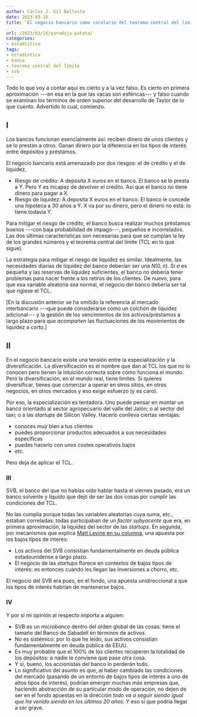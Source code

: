 ```yaml
---
author: Carlos J. Gil Bellosta
date: 2023-03-16
title: 'El negocio bancario como corolario del teorema central del límite (y sí, de paso, sobre SVB)'

url: /2023/03/16/paradoja-patata/
categories:
- estadística
tags:
- estadística
- banca
- teorema central del límite
- svb
---
```


Todo lo que voy a contar aquí es cierto y a la vez falso. Es cierto en primera aproximación ---en esa en la que las vacas son esféricas--- y falso cuando se examinan los términos de orden superior del desarrollo de Taylor de lo que cuento. Advertido lo cual, comienzo.


## I

Los bancos funcionan esencialmente así: reciben dinero de unos clientes y se lo prestan a otros. Ganan dinero por la diferencia en los tipos de interés entre depósitos y préstamos.

El negocio bancario está amenazado por dos riesgos: el de crédito y el de liquidez.

* Riesgo de crédito: A deposita X euros en el banco. El banco se lo presta a Y. Pero Y es incapaz de devolver el crédito. Así que el banco no tiene dinero para pagar a X.
* Riesgo de liquidez: A deposita X euros en el banco. El banco le concede una hipoteca a 30 años a Y. X va por su dinero, pero el dinero no está: lo tiene todavía Y.

Para mitigar el riesgo de crédito, el banco busca realizar muchos préstamos buenos ---con baja probabilidad de impago---, pequeños e incorrelados. Las dos últimas características son necesarias para que se cumplan la ley de los grandes números y el teorema central del límite (TCL en lo que sigue).

La estrategia para mitigar el riesgo de liquidez es similar. Idealmente, las necesidades diarias de liquidez del banco deberían ser una $N(0, \sigma)$. Si $\sigma$ es pequeña y las reservas de liquidez suficientes, el banco no debería tener problemas para hacer frente a los retiros de los clientes. De nuevo, para que esa variable aleatoria sea normal, el negocio del banco debería ser tal que rigiese el TCL.

[En la discusión anterior se ha omitido la referencia al mercado interbancario ---que puede considerarse como un colchón de liquidez adicional--- y la gestión de los vencimientos de los activos/préstamos a largo plazo para que _acompañen_ las fluctuaciones de los movimientos de liquidez a corto.]

## II

En el negocio bancario existe una tensión entre la especialización y la diversificación. La diversificación es el nombre que dan al TCL los que no lo conocen pero tienen la intuición correcta sobre cómo funciona el mundo. Pero la diversificación, en el mundo real, tiene límites. Si quieres diversificar, tienes que comenzar a operar en otros sitios, en otros negocios, en otros mercados y eso exige esfuerzo (y es caro).

Por eso, la especialización es tentadora. Uno puede pensar en montar un banco orientado al sector agropecuario del valle del Jalón; o al sector del taxi; o a las _startups_ de Silicon Valley. Hacerlo conlleva ciertas ventajas:

* conoces muy bien a tus clientes
* puedes proporcionar productos adecuados a sus necesidades específicas
* puedes hacerlo con unos costes operativos bajos
* etc.

Pero deja de aplicar el TCL.

### III

SVB, el banco del que no habías oído hablar hasta el viernes pasado, era un banco solvente y líquido que dejó de ser las dos cosas por cumplir las condiciones del TCL.

No las cumplía porque todas las variables aleatorias cuya suma, etc., estaban correladas: todas participaban de un _factor subyacente_ que era, en primera aproximación, la liquidez del sector de las _startups_. En segunda, por mecanismos que explica
[Matt Levine en su columna](https://www.bloomberg.com/opinion/articles/2023-03-10/startup-bank-had-a-startup-bank-run), una apuesta por los bajos tipos de interés:

* Los activos del SVB consistían fundamentalmente en deuda pública estadounidense a largo plazo.
* El negocio de las _startups_ florece en contextos de bajos tipos de interés: es entonces cuando les llegan las inversiones a chorro, etc.

El negocio del SVB era pues, en el fondo, una apuesta unidireccional a que los tipos de interés habrían de mantenerse bajos.

### IV

Y por si mi opinión al respecto importa a alguien:

* SVB es un _microbanco_ dentro del orden global de las cosas: tiene el tamaño del Banco de Sabadell en términos de activos.
* No es sistémico: por lo que he leído, sus activos consistían fundamentalmente en deuda pública de EEUU.
* Es muy probable que el 100% de los clientes recuperen la totalidad de los depósitos: a nadie le conviene que pase otra cosa.
* Y sí, bueno, los accionistas del banco lo perderán todo.
* Lo significativo del asunto es que, al haber cambiado las condiciones del mercado (pasando de un entorno de bajos tipos de interés a uno de altos tipos de interés), podrían emerger muchas más empresas que, haciendo abstracción de su particular modo de operación, no dejen de ser en el fondo apuestas en la dirección _todo va a seguir siendo igual que ha venido siendo en los últimos 20 años_. Y eso sí que podría llegar a ser grave.